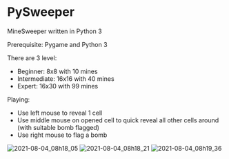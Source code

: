 # PySweeper
MineSweeper written in Python 3

Prerequisite: Pygame and Python 3

There are 3 level:
 - Beginner: 8x8 with 10 mines
 - Intermediate: 16x16 with 40 mines
 - Expert: 16x30 with 99 mines

Playing:
 - Use left mouse to reveal 1 cell
 - Use middle mouse on opened cell to quick reveal all other cells around (with suitable bomb flagged)
 - Use right mouse to flag a bomb

![2021-08-04_08h18_05](https://user-images.githubusercontent.com/78654854/128106906-e5ef279f-0e56-4700-9bc9-755c6810b003.png)
![2021-08-04_08h18_21](https://user-images.githubusercontent.com/78654854/128106910-c1b03d71-5548-4bb9-bf3c-179132645ec6.png)
![2021-08-04_08h19_36](https://user-images.githubusercontent.com/78654854/128106912-feefe3c4-91bd-46d9-b9c5-5427b917886b.png)
